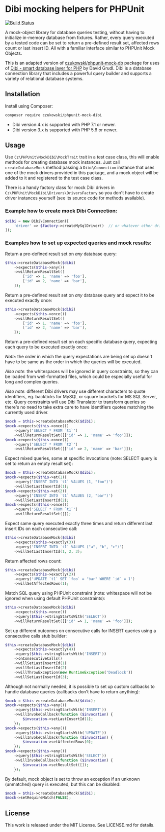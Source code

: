 Dibi mocking helpers for PHPUnit
================================

[![Build Status](https://travis-ci.org/czukowski/phpunit-mock-dibi.svg?branch=master)](https://travis-ci.org/czukowski/phpunit-mock-dibi)

A mock-object library for database queries testing, without having to initialize in-memory
database from fixtures. Rather, every query executed by a tested code can be set to return
a pre-defined result set, affected rows count or last insert ID. All with a familiar interface
similar to PHPUnit Mock Objects.

This is an adapted version of [czukowski/phpunit-mock-db] package for uses of [Dibi - smart database
layer for PHP][dibi] by David Grudl. Dibi is a database connection library that includes a powerful
query builder and supports a variety of relational database systems.

Installation
------------

Install using Composer:

```sh
composer require czukowski/phpunit-mock-dibi
```

 - Dibi version 4.x is supported with PHP 7.1 or newer.
 - Dibi version 3.x is supported with PHP 5.6 or newer.

Usage
-----

Use `Cz\PHPUnit\MockDibi\MockTrait` trait in a test case class, this will enable methods for
creating database mock instances. Just call `createDatabaseMock` method passing a `Dibi\Connection`
instance that uses one of the mock drivers provided in this package, and a mock object will be added
to it and registered to the test case class.

There is a handy factory class for mock Dibi drivers in `Cz\PHPUnit\MockDibi\Drivers\DriversFactory`
so you don't have to create driver instances yourself (see its source code for methods available).

### Example how to create mock Dibi Connection:

```php
$dibi = new Dibi\Connection([
    'driver' => $factory->createMySqlDriver()  // or whatever other driver you may be needing.
]);
```

### Examples how to set up expected queries and mock results:

Return a pre-defined result set on _any_ database query:

```php
$this->createDatabaseMock($dibi)
    ->expects($this->any())
    ->willReturnResultSet([
        ['id' => 1, 'name' => 'foo'],
        ['id' => 2, 'name' => 'bar'],
    ]);
```

Return a pre-defined result set on _any_ database query and expect it to be executed exactly once:

```php
$this->createDatabaseMock($dibi)
    ->expects($this->once())
    ->willReturnResultSet([
        ['id' => 1, 'name' => 'foo'],
        ['id' => 2, 'name' => 'bar'],
    ]);
```

Return a pre-defined result set on each specific database query, expecting each query to be executed
exactly once:

_Note_: the order in which the query expectations are being set up doesn't have to be same as the order
in which the queries will be executed.

_Also note_: the whitespaces will be ignored in query constraints, so they can be loaded from well-formatted
files, which could be especially useful for long and complex queries.

_Also note_: different Dibi drivers may use different characters to quote identifiers, eg. backticks for
MySQL or square brackets for MS SQL Server, etc. Query constraints will use Dibi Translator to transform
queries so there's no need to take extra care to have identifiers quotes matching the currently used driver.

```php
$mock = $this->createDatabaseMock($dibi);
$mock->expects($this->once())
    ->query('SELECT * FROM `t1`')
    ->willReturnResultSet([['id' => 1, 'name' => 'foo']]);
$mock->expects($this->once())
    ->query('SELECT * FROM `t2`')
    ->willReturnResultSet([['id' => 2, 'name' => 'bar']]);
```

Expect mixed queries, some at specific invocations (note: SELECT query is set to return an empty
result set):

```php
$mock = $this->createDatabaseMock($dibi);
$mock->expects($this->at(1))
    ->query('INSERT INTO `t1` VALUES (1, "foo")')
    ->willSetLastInsertId(1);
$mock->expects($this->at(2))
    ->query('INSERT INTO `t1` VALUES (2, "bar")')
    ->willSetLastInsertId(2);
$mock->expects($this->once())
    ->query('SELECT * FROM `t1`')
    ->willReturnResultSet([]);
```

Expect same query executed exactly three times and return different last insert IDs on each
consecutive call:

```php
$this->createDatabaseMock($dibi)
    ->expects($this->exactly(3))
    ->query('INSERT INTO `t1` VALUES ("a", "b", "c")')
    ->willSetLastInsertId(1, 2, 3);
```

Return affected rows count:

```php
$this->createDatabaseMock($dibi)
    ->expects($this->exactly(2))
    ->query('UPDATE `t1` SET `foo` = "bar" WHERE `id` = 1')
    ->willSetAffectedRows(1);
```

Match SQL query using PHPUnit constraint (note: whitespace will not be ignored when using default
PHPUnit constraints):

```php
$this->createDatabaseMock($dibi)
    ->expects($this->once())
    ->query($this->stringStartsWith('SELECT'))
    ->willReturnResultSet([['id' => 1, 'name' => 'foo']]);
```

Set up different outcomes on consecutive calls for INSERT queries using a consecutive calls stub
builder:

```php
$this->createDatabaseMock($dibi)
    ->expects($this->exactly(4))
    ->query($this->stringStartsWith('INSERT'))
    ->onConsecutiveCalls()
    ->willSetLastInsertId(1)
    ->willSetLastInsertId(2)
    ->willThrowException(new RuntimeException('Deadlock'))
    ->willSetLastInsertId(3);
```

Although not normally needed, it is possible to set up custom callbacks to handle database queries
(callbacks don't have to return anything):

```php
$mock = $this->createDatabaseMock($dibi);
$mock->expects($this->any())
    ->query($this->stringStartsWith('INSERT'))
    ->willInvokeCallback(function ($invocation) {
        $invocation->setLastInsertId(1);
    });
$mock->expects($this->any())
    ->query($this->stringStartsWith('UPDATE'))
    ->willInvokeCallback(function ($invocation) {
        $invocation->setAffectedRows(0);
    });
$mock->expects($this->any())
    ->query($this->stringStartsWith('SELECT'))
    ->willInvokeCallback(function ($invocation) {
        $invocation->setResultSet([]);
    });
```

By default, mock object is set to throw an exception if an unknown (unmatched) query is executed,
but this can be disabled:

```php
$mock = $this->createDatabaseMock($dibi);
$mock->setRequireMatch(FALSE);
```

License
-------

This work is released under the MIT License. See LICENSE.md for details.

 [czukowski/phpunit-mock-db]: https://packagist.org/packages/czukowski/phpunit-mock-db
 [dibi]: https://github.com/dg/dibi
